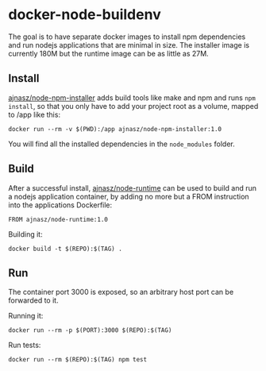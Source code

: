 # docker-node-buildenv

The goal is to have separate docker images to install npm dependencies and run nodejs applications that are minimal in size. The installer image is currently 180M but the runtime image can be as little as 27M.

## Install

[ajnasz/node-npm-installer](https://registry.hub.docker.com/u/ajnasz/node-npm-installer/) adds build tools like make and npm and runs `npm install`, so that you only have to add your project root as a volume, mapped to /app like this:

```
docker run --rm -v $(PWD):/app ajnasz/node-npm-installer:1.0
```

You will find all the installed dependencies in the `node_modules` folder.

## Build

After a successful install, [ajnasz/node-runtime](https://registry.hub.docker.com/u/ajnasz/node-runtime/) can be used to build and run a nodejs application container, by adding no more but a FROM instruction into the applications Dockerfile:

```
FROM ajnasz/node-runtime:1.0
```

Building it:
```
docker build -t $(REPO):$(TAG) .
```

## Run

The container port 3000 is exposed, so an arbitrary host port can be forwarded to it.

Running it:
```
docker run --rm -p $(PORT):3000 $(REPO):$(TAG)
```

Run tests:
```
docker run --rm $(REPO):$(TAG) npm test
```
